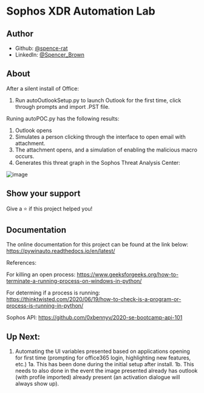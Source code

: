 # Sophos XDR Automation Lab



## Author

* Github: [@spence-rat](https://github.com/spence-rat)
* LinkedIn: [@Spencer_Brown](https://www.linkedin.com/in/spencerbrowntx/)

## About
After a silent install of Office:
1. Run autoOutlookSetup.py to launch Outlook for the first time, click through prompts and import .PST file.

Runing autoPOC.py has the following results:
1. Outlook opens
2. Simulates a person clicking through the interface to open email with attachment.
3. The attachment opens, and a simulation of enabling the malicious macro occurs.
4. Generates this threat graph in the Sophos Threat Analysis Center:

![image](https://user-images.githubusercontent.com/82817752/153731681-ed1fcaff-6247-4ccc-96ba-2184e9c3e72a.png)


## Show your support

Give a ⭐️ if this project helped you!

## Documentation
The online documentation for this project can be found at the link below:
https://pywinauto.readthedocs.io/en/latest/

References:

For killing an open process: https://www.geeksforgeeks.org/how-to-terminate-a-running-process-on-windows-in-python/

For determing if a process is running: https://thinktwisted.com/2020/06/19/how-to-check-is-a-program-or-process-is-running-in-python/

Sophos API: https://github.com/0xbennyv/2020-se-bootcamp-api-101

## Up Next:
1. Automating the UI variables presented based on applications opening for first time (prompting for office365 login, highlighting new features, etc.)
  1a. This has been done during the initial setup after install.
  1b. This needs to also done in the event the image presented already has outlook (with profile imported) already present (an activation dialogue will always show    up).




